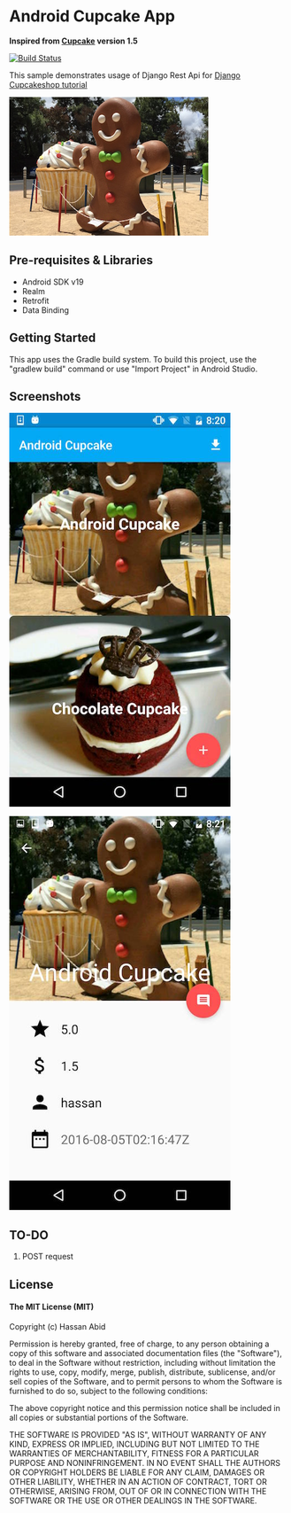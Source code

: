 Android Cupcake App
=====================================
**Inspired from [Cupcake](https://developer.android.com/about/versions/android-1.5.html) version 1.5**

[![Build Status](https://travis-ci.org/hassanabidpk/androidcupcake.svg?branch=master)](https://travis-ci.org/hassanabidpk/androidcupcake)

This sample demonstrates usage of Django Rest Api for [Django Cupcakeshop tutorial](https://github.com/DjangoGirlsSeoul/djangocupcakeshop)

![Cupcake](images/android_cup_cake.JPG "")

Pre-requisites & Libraries
--------------

- Android SDK v19
- Realm
- Retrofit
- Data Binding

Getting Started
---------------

This app uses the Gradle build system. To build this project, use the
"gradlew build" command or use "Import Project" in Android Studio.

Screenshots
-----------

![AndroidMain](images/android_app_main.jpeg "android_list")




![AndroidMain](images/android_app_detail.jpeg "android_list")

TO-DO
---------------

1. POST request

License
-------

#### The MIT License (MIT)

Copyright (c) Hassan Abid

Permission is hereby granted, free of charge, to any person obtaining a copy of
this software and associated documentation files (the "Software"), to deal in
the Software without restriction, including without limitation the rights to
use, copy, modify, merge, publish, distribute, sublicense, and/or sell copies
of the Software, and to permit persons to whom the Software is furnished to do
so, subject to the following conditions:

The above copyright notice and this permission notice shall be included in all
copies or substantial portions of the Software.

THE SOFTWARE IS PROVIDED "AS IS", WITHOUT WARRANTY OF ANY KIND, EXPRESS OR
IMPLIED, INCLUDING BUT NOT LIMITED TO THE WARRANTIES OF MERCHANTABILITY,
FITNESS FOR A PARTICULAR PURPOSE AND NONINFRINGEMENT. IN NO EVENT SHALL THE
AUTHORS OR COPYRIGHT HOLDERS BE LIABLE FOR ANY CLAIM, DAMAGES OR OTHER
LIABILITY, WHETHER IN AN ACTION OF CONTRACT, TORT OR OTHERWISE, ARISING FROM,
OUT OF OR IN CONNECTION WITH THE SOFTWARE OR THE USE OR OTHER DEALINGS IN THE
SOFTWARE.
